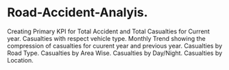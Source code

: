# Road-Accident-Analyis.
Creating Primary KPI for Total Accident and Total Casualties for Current year.
Casualties with respect  vehicle type.
Monthly Trend showing the compression of casualties for cuurent year and previous year.
Casualties by Road Type.
Casualties by Area Wise.
Casualties by Day/Night.
Casualties by Location.
